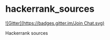 hackerrank_sources
==================

[![Gitter](https://badges.gitter.im/Join Chat.svg)](https://gitter.im/mishavetl/hackerrank_sources?utm_source=badge&utm_medium=badge&utm_campaign=pr-badge&utm_content=badge)

Hackerrank sources
